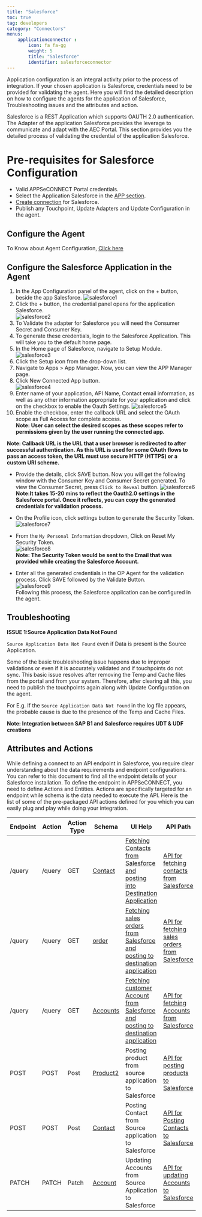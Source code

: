 ```yaml
---
title: "Salesforce"
toc: true
tag: developers
category: "Connectors"
menus: 
    applicationconnector : 
        icon: fa fa-gg
        weight: 5 
        title: "Salesforce"
        identifier: salesforceconnector
---
```


Application configuration is an integral activity prior to the process of integration. If your chosen application is Salesforce, 
credentials need to be provided for validating the agent. Here you will find the detailed description on how to configure the agents 
for the application of Salesforce, Troubleshooting issues and the attributes and action.

Salesforce is a REST Application which supports OAUTH 2.0 authentication. The Adapter of the application Salesforce provides the leverage 
to communicate and adapt with the AEC Portal. This section provides you the detailed process of validating the credential of the 
application Salesforce.


# Pre-requisites for Salesforce Configuration 

* Valid APPSeCONNECT Portal credentials.
* Select the Application Salesforce in the [APP section](/getting%20started/configurations/#process-of-choosing-app).
* [Create connection](/getting%20started/configurations-for-integration/#configuring-connector-while-creating-connection) for Salesforce.
* Publish any Touchpoint, Update Adapters and Update Configuration in the agent.

## Configure the Agent

To Know about Agent Configuration, [Click here](/deployment/Deployment-Configuration/)

## Configure the Salesforce Application in the Agent

1. In the App Configuration panel of the agent, click on the + button, beside the app Salesforce.
![salesforce1](/staticfiles/connectors/media/application-connector/salesforce1.png)    
2. Click the + button, the credential panel opens for the application Salesforce.   
![salesforce2](/staticfiles/connectors/media/application-connector/salesforce2.png)   
3. To Validate the adapter for Salesforce you will need the Consumer Secret and Consumer Key. 
4. To generate these credentials, login to the Salesforce Application. This will take you to the default home page.
5. In the Home page of Salesforce, navigate to Setup Module.  
![salesforce3](/staticfiles/connectors/media/application-connector/salesforce3.png) 
6. Click the Setup icon from the drop-down list.
7. Navigate to Apps > App Manager. Now, you can view the APP Manager page.
8. Click  New Connected App button.   
![salesforce4](/staticfiles/connectors/media/application-connector/salesforce4.png)   
9. Enter name of your application, API Name, Contact email information, as well as any other information appropriate for your application and click on the checkbox to enable the Oauth Settings.
 ![salesforce5](/staticfiles/connectors/media/application-connector/salesforce5.png)   
10. Enable the checkbox, enter the callback URL and select the OAuth scope as Full Access for complete access.     
**Note: User can select the desired scopes as these scopes refer to permissions given by the user running the connected app.**  

**Note: Callback URL is the URL that a user browser is redirected to after successful authentication.
As this URL is used for some OAuth flows to pass an access token, the URL must use secure HTTP (HTTPS) or a custom URI scheme.**

* Provide the details, click SAVE button. Now you will get the following window with the Consumer Key and Consumer Secret generated. To view the Consumer Secret, press `Click to Reveal` button.
![salesforce6](/staticfiles/connectors/media/application-connector/salesforce6.png) 
**Note:It takes 15-20 mins to reflect the Oauth2.0 settings in the Salesforce portal. Once it reflects, you can copy the generated credentials for validation process.**

* On the Profile icon, click settings button to generate the Security Token.      
![salesforce7](/staticfiles/connectors/media/application-connector/salesforce7.png)       
* From the `My Personal Information` dropdown, Click on Reset My Security Token.    
![salesforce8](/staticfiles/connectors/media/application-connector/salesforce8.png)     
**Note: The Security Token would be sent to the Email that was provided while creating the Salesforce Account.**  
  
*  Enter all the generated credentials in the OP Agent for the validation process. Click SAVE followed by the Validate Button.    
![salesforce9](/staticfiles/connectors/media/application-connector/salesforce9.png)   
Following this process, the Salesforce application can be configured in the agent. 

## Troubleshooting

**ISSUE 1:Source Application Data Not Found**

`Source Application Data Not Found` even if Data is present is the Source Application.

Some of the basic troubleshooting issue happens due to improper validations or even if it is accurately validated and if touchpoints
do not sync. This basic issue resolves after removing the Temp and Cache files from the portal and from your system. Therefore, 
after clearing all this, you need to publish the touchpoints again along with Update Configuration on the agent.

For E.g. If the `Source Application Data Not Found` in the log file appears, the probable cause is due to the presence of the Temp and Cache Files.

**Note: Integration between SAP B1 and Salesforce requires UDT & UDF creations** 
## Attributes and Actions

While defining a connect to an API endpoint in Salesforce, you require clear understanding about the data requirements and 
endpoint configurations. You can refer to this document to find all the endpoint details of your Salesforce installation. 
To define the endpoint in APPSeCONNECT, you need to define Actions and Entities. Actions are specifically targeted for an 
endpoint while schema is the data needed to execute the API. Here is the list of some of the pre-packaged API actions defined 
for you which you can easily plug and play while doing your integration.



|Endpoint|Action|Action Type|Schema|UI Help|API Path|
|---|---|---|---|------|-----|
|/query|/query|GET|[Contact](https://portal.appseconnect.com/Account/Login?ReturnUrl=%2fAppEntityAction%3fAppVersionId%3d278f6c38-022f-469a-944a-52819fad7ef7%26entityId%3d94ca1fbc-d283-40db-96ea-6f23fcd55eb1%26entityActionId%3d856c65dd-f19f-4e43-8461-73c7958edf70%26orgId%3dd21688a4-8967-48de-ae82-31dda565ec51%26IsFromPopup%3dFalse&AppVersionId=278f6c38-022f-469a-944a-52819fad7ef7&entityId=94ca1fbc-d283-40db-96ea-6f23fcd55eb1&entityActionId=856c65dd-f19f-4e43-8461-73c7958edf70&orgId=d21688a4-8967-48de-ae82-31dda565ec51&IsFromPopup=False#!)|[Fetching Contacts from Salesforce and posting into Destination Application](https://trailhead.salesforce.com/en/content/learn/modules/admin_intro_accounts_contacts/admin_intro_accounts_contacts_basics)|[API for fetching contacts from Salesforce](https://developer.salesforce.com/docs/api-explorer/sobject/Contact/get-contact)|
|/query|/query|GET|[order](https://portal.appseconnect.com/Account/Login?ReturnUrl=%2fAppEntityAction%3fAppVersionId%3d278f6c38-022f-469a-944a-52819fad7ef7%26entityId%3de66be2b5-031b-4685-ba29-ab9b9178392c%26entityActionId%3d300164f8-bf4a-4c22-bbd6-e6111dbd52ee%26orgId%3dd21688a4-8967-48de-ae82-31dda565ec51%26IsFromPopup%3dFalse&AppVersionId=278f6c38-022f-469a-944a-52819fad7ef7&entityId=e66be2b5-031b-4685-ba29-ab9b9178392c&entityActionId=300164f8-bf4a-4c22-bbd6-e6111dbd52ee&orgId=d21688a4-8967-48de-ae82-31dda565ec51&IsFromPopup=False#!)|[Fetching sales orders from Salesforce and posting to destination application](https://trailhead.salesforce.com/en/content/learn/projects/manage-products-prices-quotes-orders/create-order-with-products)|[API for fetching sales orders from Salesforce](https://developer.salesforce.com/docs/atlas.en-us.api_placeorder.meta/api_placeorder/sforce_placeorder_rest_api_get_details_order.htm#!)|
|/query|/query|GET|[Accounts](https://portal.appseconnect.com/Account/Login?ReturnUrl=%2fAppEntityAction%3fAppVersionId%3d278f6c38-022f-469a-944a-52819fad7ef7%26entityId%3d94ca1fbc-d283-40db-96ea-6f23fcd55eb1%26entityActionId%3d856c65dd-f19f-4e43-8461-73c7958edf70%26orgId%3dd21688a4-8967-48de-ae82-31dda565ec51%26IsFromPopup%3dFalse&AppVersionId=278f6c38-022f-469a-944a-52819fad7ef7&entityId=94ca1fbc-d283-40db-96ea-6f23fcd55eb1&entityActionId=856c65dd-f19f-4e43-8461-73c7958edf70&orgId=d21688a4-8967-48de-ae82-31dda565ec51&IsFromPopup=False#!)|[Fetching customer Account from Salesforce and posting to destination application](https://trailhead.salesforce.com/en/content/learn/modules/admin_intro_accounts_contacts/admin_intro_accounts_contacts_basics)|[API for fetching Accounts from Salesforce](https://developer.salesforce.com/docs/api-explorer/sobject/Account/get-account-id)|
|POST|POST|Post|[Product2](https://portal.appseconnect.com/Account/Login?ReturnUrl=%2fAppEntityAction%3fAppVersionId%3d278f6c38-022f-469a-944a-52819fad7ef7%26entityId%3d4bec755e-b147-4291-a4ad-2b3b2be3bf69%26entityActionId%3de9196d5b-648a-440c-ab0b-15c0e390d092%26orgId%3dd21688a4-8967-48de-ae82-31dda565ec51%26IsFromPopup%3dFalse&AppVersionId=278f6c38-022f-469a-944a-52819fad7ef7&entityId=4bec755e-b147-4291-a4ad-2b3b2be3bf69&entityActionId=e9196d5b-648a-440c-ab0b-15c0e390d092&orgId=d21688a4-8967-48de-ae82-31dda565ec51&IsFromPopup=False#!)|Posting product from source application to Salesforce|[API for posting products to Salesforce](https://developer.salesforce.com/docs/api-explorer/sobject/Product2/post-product2)|
|POST|POST|Post|[Contact](https://portal.appseconnect.com/Account/Login?ReturnUrl=%2fAppEntityAction%3fAppVersionId%3d278f6c38-022f-469a-944a-52819fad7ef7%26entityId%3d94ca1fbc-d283-40db-96ea-6f23fcd55eb1%26entityActionId%3d65e853a0-6863-433a-a00c-24f5bb7ea3c0%26orgId%3dd21688a4-8967-48de-ae82-31dda565ec51%26IsFromPopup%3dFalse&AppVersionId=278f6c38-022f-469a-944a-52819fad7ef7&entityId=94ca1fbc-d283-40db-96ea-6f23fcd55eb1&entityActionId=65e853a0-6863-433a-a00c-24f5bb7ea3c0&orgId=d21688a4-8967-48de-ae82-31dda565ec51&IsFromPopup=False#!)|Posting Contact from Source application to Salesforce|[API for Posting Contacts to Salesforce](https://developer.salesforce.com/docs/api-explorer/sobject/Contact/post-contact)|
|PATCH|PATCH|Patch|[Account](https://portal.appseconnect.com/Account/Login?ReturnUrl=%2fAppEntityAction%3fAppVersionId%3d278f6c38-022f-469a-944a-52819fad7ef7%26entityId%3d8cd295fa-21e3-4c6b-9edf-c7839dd8c8d4%26entityActionId%3df86c7110-1bf6-442a-beda-cfb47830818a%26orgId%3dd21688a4-8967-48de-ae82-31dda565ec51%26IsFromPopup%3dFalse&AppVersionId=278f6c38-022f-469a-944a-52819fad7ef7&entityId=8cd295fa-21e3-4c6b-9edf-c7839dd8c8d4&entityActionId=f86c7110-1bf6-442a-beda-cfb47830818a&orgId=d21688a4-8967-48de-ae82-31dda565ec51&IsFromPopup=False#!)|Updating Accounts from Source Application to Salesforce|[API for updating Accounts to Salesforce](https://developer.salesforce.com/docs/api-explorer/sobject/Account/patch-account-id)|





